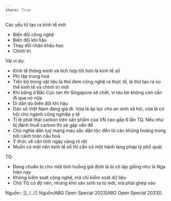```yaml
---  
share: True  
---  
```

Các yếu tố tạo ra kinh tế mới  
- Biến đổi công nghệ  
- Biến đổi khí hậu  
- Thay đổi nhân khẩu học  
- Chính trị  
  
Vài ví dụ:  
- Kinh tế thông minh và tích hợp tốt hơn là kinh tế số  
- Phi tập trung hoá  
- Tiến bộ trong vật liệu là thứ đem công nghệ ra thực tế, là thứ tạo ra xu thế kinh tế và chính trị mới  
- Khi băng ở Bắc Cực tan thì Singapore sẽ chết, vì tàu bè không còn cần đi qua nó nữa  
- Di dân do biến đổi khí hậu  
- Dân số Việt Nam đang già đi. Vừa là áp lực cho an sinh xã hội, vừa là cơ hội cho ngành công nghiệp y tế  
- Tỉ lệ phát thải carbon trên sản phẩm của VN cao gấp 6 lần TQ. Nếu như bị đánh thuế carbon thì sẽ gặp vấn đề  
- Chủ nghĩa dân tuý mang màu sắc dân tộc đến từ các khủng hoảng trong bối cảnh toàn cầu hoá  
- Ý  thức về căn tính ngày càng rõ rệt  
- Muốn có một nền kinh tế số thì cần có một hành lang pháp lý phổ quát  
  
TQ:  
- Đang chuẩn bị cho một tình huống giả định là bị cô lập giống như là Nga hiện nay  
- Không kiểm soát công nghệ, mà chỉ kiểm soát dữ liệu  
- Chữ TQ có độ nén, nhưng khó sản sinh ra từ mới, mà phải ghép vào  
  
  
  
Nguồn:: [[../../Ξ Nguồn/ABG Open Special 2023|ABG Open Special 2023]]  
